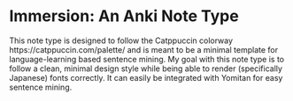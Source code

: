 <h1>Immersion: An Anki Note Type</h1>
<div class="body">
  <p>This note type is designed to follow the Catppuccin colorway https://catppuccin.com/palette/ and is meant to be a minimal template for language-learning based sentence mining. My goal with this note type is to follow a clean, minimal design style while being able to render (specifically Japanese) fonts correctly. It can easily be integrated with Yomitan for easy sentence mining.</p>
</div>
